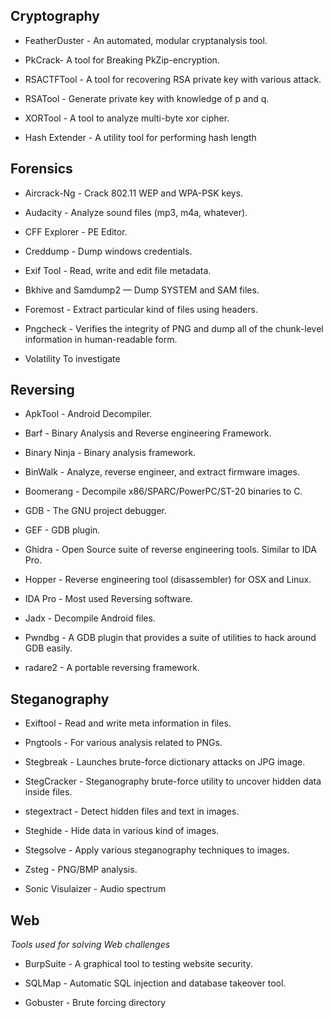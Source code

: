 ## Cryptography

- FeatherDuster - An automated, modular cryptanalysis tool.

- PkCrack- A tool for Breaking PkZip-encryption.

- RSACTFTool - A tool for recovering RSA private key with various attack.

- RSATool - Generate private key with knowledge of p and q.

- XORTool - A tool to analyze multi-byte xor cipher.
  
- Hash Extender - A utility tool for performing hash length

## Forensics

- Aircrack-Ng - Crack 802.11 WEP and WPA-PSK keys.
 
- Audacity - Analyze sound files (mp3, m4a, whatever).


- CFF Explorer - PE Editor.

- Creddump - Dump windows credentials.

- Exif Tool - Read, write and edit file metadata.

- Bkhive and Samdump2 — Dump SYSTEM and SAM files.

- Foremost - Extract particular kind of files using headers.
  
- Pngcheck - Verifies the integrity of PNG and dump all of the chunk-level information in human-readable form.

- Volatility To investigate 


## Reversing

- ApkTool - Android Decompiler.

- Barf - Binary Analysis and Reverse engineering Framework.

- Binary Ninja - Binary analysis framework.

- BinWalk - Analyze, reverse engineer, and extract firmware images.

- Boomerang - Decompile x86/SPARC/PowerPC/ST-20 binaries to C.

- GDB - The GNU project debugger.

- GEF - GDB plugin.

- Ghidra - Open Source suite of reverse engineering tools.  Similar to IDA Pro.

- Hopper - Reverse engineering tool (disassembler) for OSX and Linux.

- IDA Pro - Most used Reversing software.

- Jadx - Decompile Android files.

- Pwndbg - A GDB plugin that provides a suite of utilities to hack around GDB easily.

- radare2 - A portable reversing framework.

## Steganography



- Exiftool - Read and write meta information in files.

- Pngtools - For various analysis related to PNGs.
 
- Stegbreak - Launches brute-force dictionary attacks on JPG image.

- StegCracker - Steganography brute-force utility to uncover hidden data inside files.

- stegextract - Detect hidden files and text in images.

- Steghide - Hide data in various kind of images.

- Stegsolve - Apply various steganography techniques to images.

- Zsteg - PNG/BMP analysis.

- Sonic Visulaizer - Audio spectrum

## Web

*Tools used for solving Web challenges*

- BurpSuite - A graphical tool to testing website security.

- SQLMap - Automatic SQL injection and database takeover tool.

- Gobuster - Brute forcing directory

